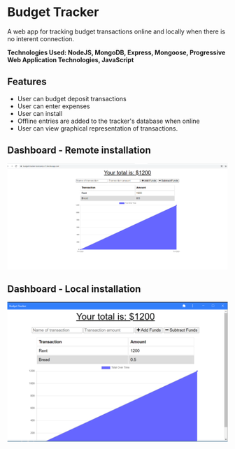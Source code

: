 # Budget Tracker
A web app for tracking budget transactions online and locally when there is no interent connection.

**Technologies Used: NodeJS, MongoDB, Express, Mongoose, Progressive Web Application Technologies, JavaScript**

## Features

- User can budget deposit transactions
- User can enter expenses
- User can install 
- Offline entries are added to the tracker's database when online
- User can view graphical representation of transactions.

## Dashboard - Remote installation
![alt text](https://github.com/TemyTemy/budget-tracker/blob/main/Assets/remote-deployment-heroku.PNG)

## Dashboard - Local installation
![alt text](https://github.com/TemyTemy/budget-tracker/blob/main/Assets/deployment-local.png)


